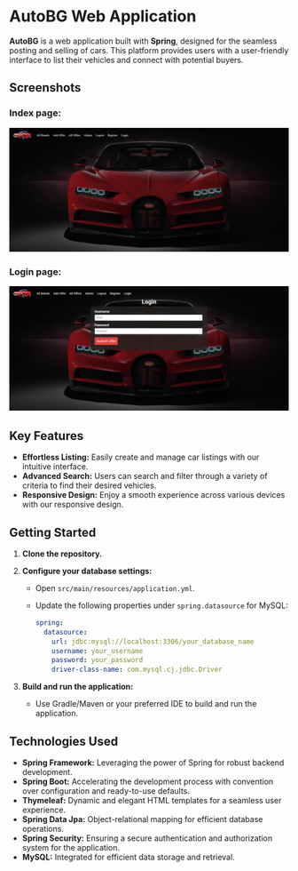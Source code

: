# AutoBG Web Application

**AutoBG** is a web application built with **Spring**, designed for the seamless posting and selling of cars. This platform provides users with a user-friendly interface to list their vehicles and connect with potential buyers.

## Screenshots

### Index page:
![AutoBG Screenshot](/src/main/resources/static/images/app-index.png)

### Login page:
![AutoBG Screenshot](/src/main/resources/static/images/app-login.png)

## Key Features

- **Effortless Listing:** Easily create and manage car listings with our intuitive interface.
- **Advanced Search:** Users can search and filter through a variety of criteria to find their desired vehicles.
- **Responsive Design:** Enjoy a smooth experience across various devices with our responsive design.

## Getting Started

1. **Clone the repository.**

2. **Configure your database settings:**
    - Open `src/main/resources/application.yml`.
    - Update the following properties under `spring.datasource` for MySQL:

      ```yaml
      spring:
        datasource:
          url: jdbc:mysql://localhost:3306/your_database_name
          username: your_username
          password: your_password
          driver-class-name: com.mysql.cj.jdbc.Driver
      ```

3. **Build and run the application:**
    - Use Gradle/Maven or your preferred IDE to build and run the application.

## Technologies Used

- **Spring Framework:** Leveraging the power of Spring for robust backend development.
- **Spring Boot:** Accelerating the development process with convention over configuration and ready-to-use defaults.
- **Thymeleaf:** Dynamic and elegant HTML templates for a seamless user experience.
- **Spring Data Jpa:** Object-relational mapping for efficient database operations.
- **Spring Security:** Ensuring a secure authentication and authorization system for the application.
- **MySQL:** Integrated for efficient data storage and retrieval.
